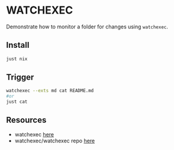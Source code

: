 # WATCHEXEC

Demonstrate how to monitor a folder for changes using `watchexec`.  

## Install

```sh
just nix
```

## Trigger

```sh
watchexec --exts md cat README.md
#or
just cat
```

## Resources

* watchexec [here](https://watchexec.github.io/)
* watchexec/watchexec repo [here](https://github.com/watchexec/watchexec)
